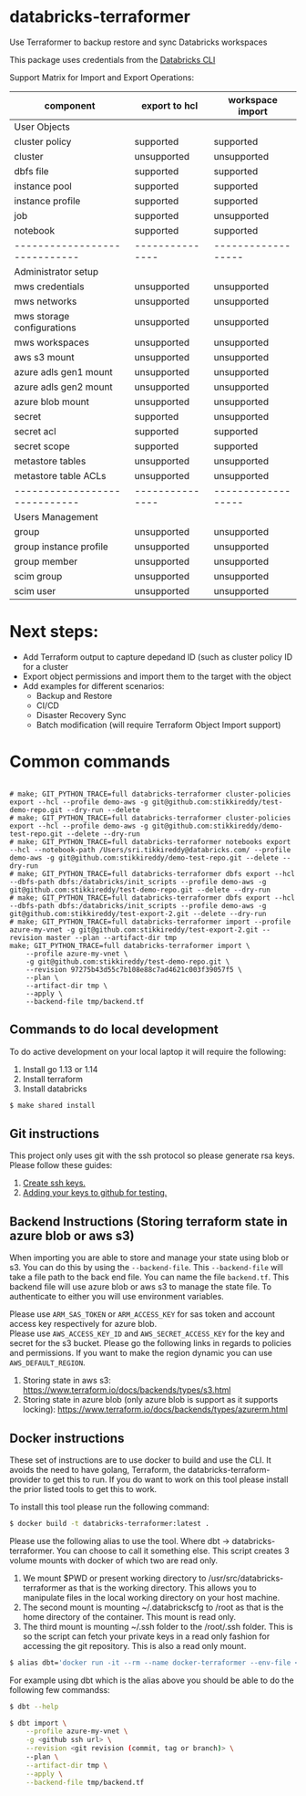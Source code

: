 # databricks-terraformer
Use Terraformer to backup restore and sync Databricks workspaces

This package uses credentials from the [Databricks CLI](https://docs.databricks.com/user-guide/dev-tools/databricks-cli.html)

Support Matrix for Import and Export Operations:

| component                    | export to hcl | workspace import |
| -----------------------------|---------------|------------------|
| User Objects                                                    |
| cluster policy               | supported     | supported        |
| cluster                      | unsupported   | unsupported      |
| dbfs file                    | supported     | supported        |
| instance pool                | supported     | supported        |
| instance profile             | supported     | supported        |
| job                          | supported     | unsupported      |
| notebook                     | supported     | supported        |
| -----------------------------|---------------|------------------|
| Administrator setup                                             |
| mws credentials              | unsupported   | unsupported      |
| mws networks                 | unsupported   | unsupported      |
| mws storage configurations   | unsupported   | unsupported      |
| mws workspaces               | unsupported   | unsupported      |
| aws s3 mount                 | unsupported   | unsupported      |
| azure adls gen1 mount        | unsupported   | unsupported      |
| azure adls gen2 mount        | unsupported   | unsupported      |
| azure blob mount             | unsupported   | unsupported      |
| secret                       | supported     | unsupported      |
| secret acl                   | supported     | supported        |
| secret scope                 | supported     | supported        |
| metastore tables             | unsupported   | unsupported      |
| metastore table ACLs         | unsupported   | unsupported      |
| -----------------------------|---------------|------------------|
| Users Management                                                |
| group                        | unsupported   | unsupported      |
| group instance profile       | unsupported   | unsupported      |
| group member                 | unsupported   | unsupported      |
| scim group                   | unsupported   | unsupported      |
| scim user                    | unsupported   | unsupported      |


# Next steps:
* Add Terraform output to capture depedand ID (such as cluster policy ID for a cluster
* Export object permissions and import them to the target with the object
* Add examples for different scenarios:
    * Backup and Restore
    * CI/CD
    * Disaster Recovery Sync
    * Batch modification (will require Terraform Object Import support)
      

# Common commands

```shell

# make; GIT_PYTHON_TRACE=full databricks-terraformer cluster-policies export --hcl --profile demo-aws -g git@github.com:stikkireddy/test-demo-repo.git --dry-run --delete
# make; GIT_PYTHON_TRACE=full databricks-terraformer cluster-policies export --hcl --profile demo-aws -g git@github.com:stikkireddy/demo-test-repo.git --delete --dry-run
# make; GIT_PYTHON_TRACE=full databricks-terraformer notebooks export --hcl --notebook-path /Users/sri.tikkireddy@databricks.com/ --profile demo-aws -g git@github.com:stikkireddy/demo-test-repo.git --delete --dry-run
# make; GIT_PYTHON_TRACE=full databricks-terraformer dbfs export --hcl --dbfs-path dbfs:/databricks/init_scripts --profile demo-aws -g git@github.com:stikkireddy/test-demo-repo.git --delete --dry-run
# make; GIT_PYTHON_TRACE=full databricks-terraformer dbfs export --hcl --dbfs-path dbfs:/databricks/init_scripts --profile demo-aws -g git@github.com:stikkireddy/test-export-2.git --delete --dry-run
# make; GIT_PYTHON_TRACE=full databricks-terraformer import --profile azure-my-vnet -g git@github.com:stikkireddy/test-export-2.git --revision master --plan --artifact-dir tmp
make; GIT_PYTHON_TRACE=full databricks-terraformer import \
    --profile azure-my-vnet \
    -g git@github.com:stikkireddy/test-demo-repo.git \
    --revision 97275b43d55c7b108e88c7ad4621c003f39057f5 \
    --plan \
    --artifact-dir tmp \
    --apply \
    --backend-file tmp/backend.tf
```

## Commands to do local development

To do active development on your local laptop it will require the following:

1. Install go 1.13 or 1.14
2. Install terraform
3. Install databricks

```bash
$ make shared install
```

## Git instructions

This project only uses git with the ssh protocol so please generate rsa keys. Please follow these guides:

1. [Create ssh keys.](https://www.digitalocean.com/docs/droplets/how-to/add-ssh-keys/create-with-openssh/)
2. [Adding your keys to github for testing.](https://docs.github.com/en/enterprise/2.15/user/articles/adding-a-new-ssh-key-to-your-github-account)


## Backend Instructions (Storing terraform state in azure blob or aws s3)

When importing you are able to store and manage your state using blob or s3. You can do this by using the `--backend-file`.
This `--backend-file` will take a file path to the back end file. You can name the file `backend.tf`. This backend file will use
azure blob or aws s3 to manage the state file. To authenticate to either you will use environment variables. 

Please use `ARM_SAS_TOKEN` or `ARM_ACCESS_KEY` for sas token and account access key respectively for azure blob.   
Please use `AWS_ACCESS_KEY_ID` and `AWS_SECRET_ACCESS_KEY` for the key and secret for the s3 bucket. Please go the following links in 
regards to policies and permissions. If you want to make the region dynamic you can use `AWS_DEFAULT_REGION`.   

1. Storing state in aws s3: https://www.terraform.io/docs/backends/types/s3.html
2. Storing state in azure blob (only azure blob is support as it supports locking): https://www.terraform.io/docs/backends/types/azurerm.html

## Docker instructions

These set of instructions are to use docker to build and use the CLI. It avoids the need to have golang, 
Terraform, the databricks-terraform-provider to get this to run. If you do want to work on this tool please 
install the prior listed tools to get this to work. 

To install this tool please run the following command:

```bash
$ docker build -t databricks-terraformer:latest .
```

Please use the following alias to use the tool. Where dbt -> databricks-terraformer. You can choose to call it something else.
This script creates 3 volume mounts with docker of which two are read only.
1. We mount $PWD or present working directory to /usr/src/databricks-terraformer as that is the working directory.
This allows you to manipulate files in the local working directory on your host machine.
2. The second mount is mounting ~/.databrickscfg to /root as that is the home directory of the container. 
This mount is read only.
3. The third mount is mounting ~/.ssh folder to the /root/.ssh folder. This is so the script can fetch your 
private keys in a read only fashion for accessing the git repository. This is also a read only mount.


```bash
$ alias dbt='docker run -it --rm --name docker-terraformer --env-file <(env | grep "ARM\|AWS") -v "$PWD":/usr/src/databricks-terraformer -v ~/.databrickscfg:/root/.databrickscfg:ro -v ~/.ssh:/root/.ssh:ro -w /usr/src/databricks-terraformer databricks-terraformer'
```

For example using dbt which is the alias above you should be able to do the following few commandss:

```bash
$ dbt --help
```

```bash
$ dbt import \
    --profile azure-my-vnet \
    -g <github ssh url> \
    --revision <git revision (commit, tag or branch)> \
    --plan \
    --artifact-dir tmp \
    --apply \
    --backend-file tmp/backend.tf
```
